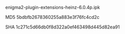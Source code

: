 enigma2-plugin-extensions-heinz-6.0.4p.ipk

MD5 5bdbfb2678360255a883e3f76fc4cd2c

SHA 1c271c5d66db0f8d322a0ef463498d445d82ea91

